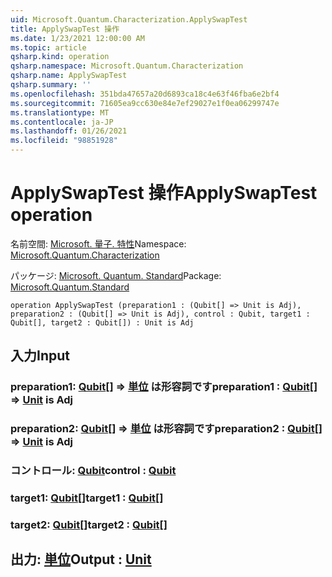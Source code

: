 ```yaml
---
uid: Microsoft.Quantum.Characterization.ApplySwapTest
title: ApplySwapTest 操作
ms.date: 1/23/2021 12:00:00 AM
ms.topic: article
qsharp.kind: operation
qsharp.namespace: Microsoft.Quantum.Characterization
qsharp.name: ApplySwapTest
qsharp.summary: ''
ms.openlocfilehash: 351bda47657a20d6893ca18c4e63f46fba6e2bf4
ms.sourcegitcommit: 71605ea9cc630e84e7ef29027e1f0ea06299747e
ms.translationtype: MT
ms.contentlocale: ja-JP
ms.lasthandoff: 01/26/2021
ms.locfileid: "98851928"
---
```

# <a name="applyswaptest-operation"></a><span data-ttu-id="2da6b-102">ApplySwapTest 操作</span><span class="sxs-lookup"><span data-stu-id="2da6b-102">ApplySwapTest operation</span></span>

<span data-ttu-id="2da6b-103">名前空間: [Microsoft. 量子. 特性](xref:Microsoft.Quantum.Characterization)</span><span class="sxs-lookup"><span data-stu-id="2da6b-103">Namespace: [Microsoft.Quantum.Characterization](xref:Microsoft.Quantum.Characterization)</span></span>

<span data-ttu-id="2da6b-104">パッケージ: [Microsoft. Quantum. Standard](https://nuget.org/packages/Microsoft.Quantum.Standard)</span><span class="sxs-lookup"><span data-stu-id="2da6b-104">Package: [Microsoft.Quantum.Standard](https://nuget.org/packages/Microsoft.Quantum.Standard)</span></span>




```qsharp
operation ApplySwapTest (preparation1 : (Qubit[] => Unit is Adj), preparation2 : (Qubit[] => Unit is Adj), control : Qubit, target1 : Qubit[], target2 : Qubit[]) : Unit is Adj
```


## <a name="input"></a><span data-ttu-id="2da6b-105">入力</span><span class="sxs-lookup"><span data-stu-id="2da6b-105">Input</span></span>

### <a name="preparation1--qubit--unit--is-adj"></a><span data-ttu-id="2da6b-106">preparation1: [Qubit](xref:microsoft.quantum.lang-ref.qubit)[] => [単位](xref:microsoft.quantum.lang-ref.unit)  は形容詞です</span><span class="sxs-lookup"><span data-stu-id="2da6b-106">preparation1 : [Qubit](xref:microsoft.quantum.lang-ref.qubit)[] => [Unit](xref:microsoft.quantum.lang-ref.unit)  is Adj</span></span>




### <a name="preparation2--qubit--unit--is-adj"></a><span data-ttu-id="2da6b-107">preparation2: [Qubit](xref:microsoft.quantum.lang-ref.qubit)[] => [単位](xref:microsoft.quantum.lang-ref.unit)  は形容詞です</span><span class="sxs-lookup"><span data-stu-id="2da6b-107">preparation2 : [Qubit](xref:microsoft.quantum.lang-ref.qubit)[] => [Unit](xref:microsoft.quantum.lang-ref.unit)  is Adj</span></span>




### <a name="control--qubit"></a><span data-ttu-id="2da6b-108">コントロール: [Qubit](xref:microsoft.quantum.lang-ref.qubit)</span><span class="sxs-lookup"><span data-stu-id="2da6b-108">control : [Qubit](xref:microsoft.quantum.lang-ref.qubit)</span></span>




### <a name="target1--qubit"></a><span data-ttu-id="2da6b-109">target1: [Qubit](xref:microsoft.quantum.lang-ref.qubit)[]</span><span class="sxs-lookup"><span data-stu-id="2da6b-109">target1 : [Qubit](xref:microsoft.quantum.lang-ref.qubit)[]</span></span>




### <a name="target2--qubit"></a><span data-ttu-id="2da6b-110">target2: [Qubit](xref:microsoft.quantum.lang-ref.qubit)[]</span><span class="sxs-lookup"><span data-stu-id="2da6b-110">target2 : [Qubit](xref:microsoft.quantum.lang-ref.qubit)[]</span></span>





## <a name="output--unit"></a><span data-ttu-id="2da6b-111">出力: [単位](xref:microsoft.quantum.lang-ref.unit)</span><span class="sxs-lookup"><span data-stu-id="2da6b-111">Output : [Unit](xref:microsoft.quantum.lang-ref.unit)</span></span>

